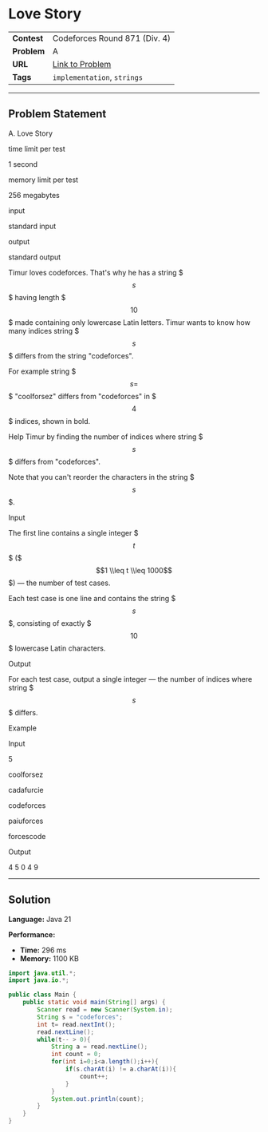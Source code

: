 # Love Story

| | |
| :--- | :--- |
| **Contest** | Codeforces Round 871 (Div. 4) |
| **Problem** | A |
| **URL** | [Link to Problem](https://codeforces.com/contest/1829/problem/A) |
| **Tags** | `implementation`, `strings` |

---

## Problem Statement

A. Love Story

time limit per test

1 second

memory limit per test

256 megabytes

input

standard input

output

standard output

Timur loves codeforces. That's why he has a string $$$s$$$ having length $$$10$$$ made containing only lowercase Latin letters. Timur wants to know how many indices string $$$s$$$ differs from the string "codeforces".

For example string $$$s =$$$ "coolforsez" differs from "codeforces" in $$$4$$$ indices, shown in bold.

Help Timur by finding the number of indices where string $$$s$$$ differs from "codeforces".

Note that you can't reorder the characters in the string $$$s$$$.

Input

The first line contains a single integer $$$t$$$ ($$$1 \\leq t \\leq 1000$$$) — the number of test cases.

Each test case is one line and contains the string $$$s$$$, consisting of exactly $$$10$$$ lowercase Latin characters.

Output

For each test case, output a single integer — the number of indices where string $$$s$$$ differs.

Example

Input

5

coolforsez

cadafurcie

codeforces

paiuforces

forcescode

Output

4
5
0
4
9

---

## Solution

**Language:** Java 21

**Performance:**
- **Time:** 296 ms
- **Memory:** 1100 KB

```java
import java.util.*;
import java.io.*;

public class Main {
    public static void main(String[] args) {
        Scanner read = new Scanner(System.in);
        String s = "codeforces";
        int t= read.nextInt();
        read.nextLine();
        while(t-- > 0){
            String a = read.nextLine();
            int count = 0;
            for(int i=0;i<a.length();i++){
                if(s.charAt(i) != a.charAt(i)){
                    count++;
                }
            }
            System.out.println(count);
        }
    }
}
```